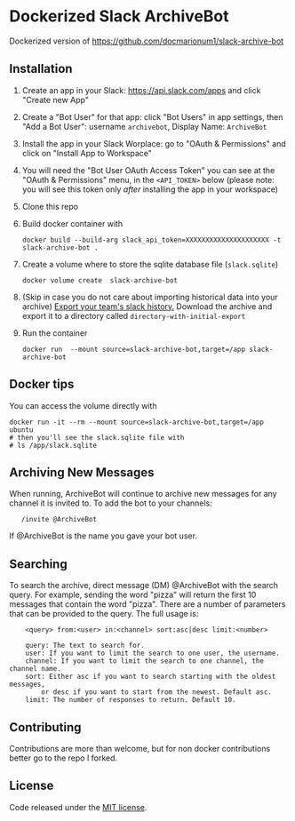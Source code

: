 # Dockerized Slack ArchiveBot

Dockerized version of https://github.com/docmarionum1/slack-archive-bot

## Installation

1. Create an app in your Slack: https://api.slack.com/apps and click "Create new App"
1. Create a "Bot User" for that app: click "Bot Users" in app settings, then "Add a Bot User": username ```archivebot```, Display Name: ```ArchiveBot```
1. Install the app in your Slack Worplace: go to "OAuth & Permissions" and click on "Install App to Workspace"
1. You will need the "Bot User OAuth Access Token" you can see at the "OAuth & Permissions" menu, in the ```<API_TOKEN>``` below (please note: you will see this token only *after* installing the app in your workspace)
1. Clone this repo 
1. Build docker container with 

       docker build --build-arg slack_api_token=XXXXXXXXXXXXXXXXXXXXX -t slack-archive-bot .

1. Create a volume where to store the sqlite database file (```slack.sqlite```)

       docker volume create  slack-archive-bot

1. (Skip in case you do not care about importing historical data into your archive)
[Export your team's slack history.](https://get.slack.help/hc/en-us/articles/201658943-Export-your-team-s-Slack-history)
Download the archive and export it to a directory called ```directory-with-initial-export``` 

1. Run the container 

       docker run  --mount source=slack-archive-bot,target=/app slack-archive-bot


## Docker tips

You can access the volume directly with 

```
docker run -it --rm --mount source=slack-archive-bot,target=/app ubuntu
# then you'll see the slack.sqlite file with
# ls /app/slack.sqlite
```        


## Archiving New Messages

When running, ArchiveBot will continue to archive new messages for any channel it
is invited to.  To add the bot to your channels:

       /invite @ArchiveBot

If @ArchiveBot is the name you gave your bot user.

## Searching

To search the archive, direct message (DM) @ArchiveBot with the search query.
For example, sending the word "pizza" will return the first 10 messages that
contain the word "pizza".  There are a number of parameters that can be provided
to the query.  The full usage is:

        <query> from:<user> in:<channel> sort:asc|desc limit:<number>

        query: The text to search for.
        user: If you want to limit the search to one user, the username.
        channel: If you want to limit the search to one channel, the channel name.
        sort: Either asc if you want to search starting with the oldest messages,
            or desc if you want to start from the newest. Default asc.
        limit: The number of responses to return. Default 10.


## Contributing

Contributions are more than welcome, but for non docker contributions better go to the repo I forked.  

## License

Code released under the [MIT license](LICENSE).
